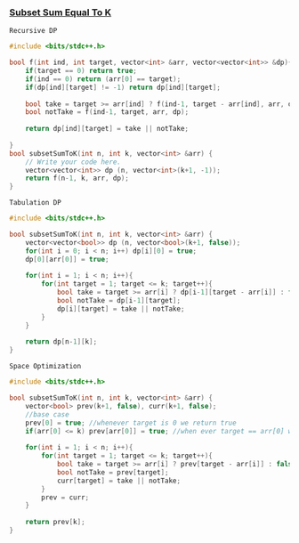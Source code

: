 ### [Subset Sum Equal To K](https://www.codingninjas.com/codestudio/problems/subset-sum-equal-to-k_1550954?leftPanelTab=0)

```Recursive DP```

```cpp
#include <bits/stdc++.h> 

bool f(int ind, int target, vector<int> &arr, vector<vector<int>> &dp){
    if(target == 0) return true;
    if(ind == 0) return (arr[0] == target);
    if(dp[ind][target] != -1) return dp[ind][target];
    
    bool take = target >= arr[ind] ? f(ind-1, target - arr[ind], arr, dp) : false;
    bool notTake = f(ind-1, target, arr, dp);
    
    return dp[ind][target] = take || notTake;
    
}
bool subsetSumToK(int n, int k, vector<int> &arr) {
    // Write your code here.
    vector<vector<int>> dp (n, vector<int>(k+1, -1));
    return f(n-1, k, arr, dp);
}
```

```Tabulation DP```

```cpp
#include <bits/stdc++.h> 

bool subsetSumToK(int n, int k, vector<int> &arr) {
    vector<vector<bool>> dp (n, vector<bool>(k+1, false));
    for(int i = 0; i < n; i++) dp[i][0] = true;
    dp[0][arr[0]] = true;
    
    for(int i = 1; i < n; i++){
        for(int target = 1; target <= k; target++){
            bool take = target >= arr[i] ? dp[i-1][target - arr[i]] : false;
            bool notTake = dp[i-1][target];
            dp[i][target] = take || notTake;
        }
    }
    
    return dp[n-1][k];
}
```

```Space Optimization```

```cpp
#include <bits/stdc++.h> 

bool subsetSumToK(int n, int k, vector<int> &arr) {
    vector<bool> prev(k+1, false), curr(k+1, false);
    //base case
    prev[0] = true; //whenever target is 0 we return true
    if(arr[0] <= k) prev[arr[0]] = true; //when ever target == arr[0] we return true;
    
    for(int i = 1; i < n; i++){
        for(int target = 1; target <= k; target++){
            bool take = target >= arr[i] ? prev[target - arr[i]] : false;
            bool notTake = prev[target];
            curr[target] = take || notTake;
        }
        prev = curr;
    }
    
    return prev[k];
}
```